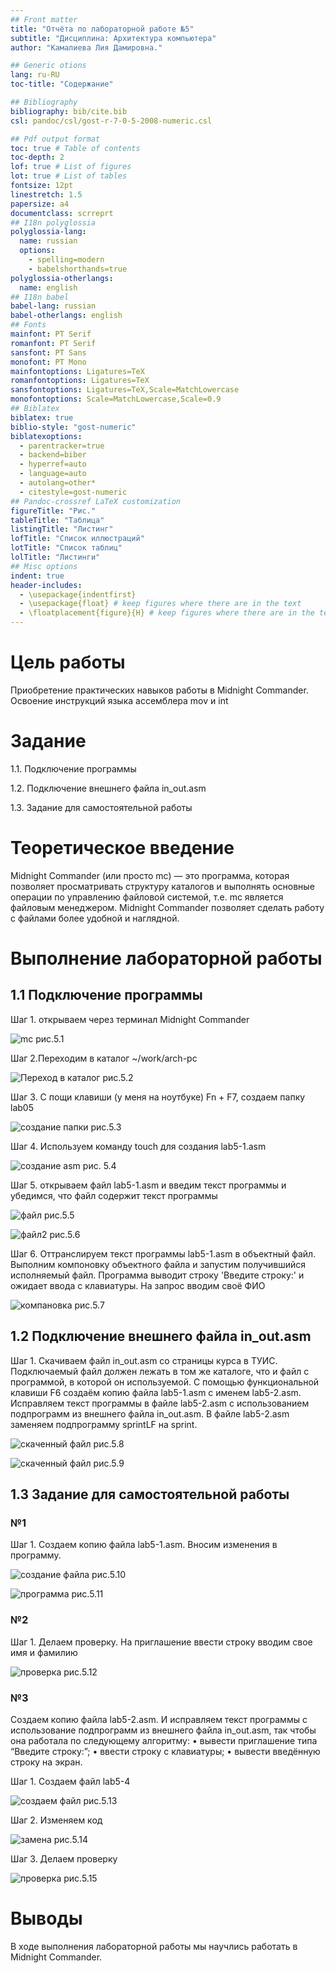 ```yaml
---
## Front matter
title: "Отчёта по лабораторной работе №5"
subtitle: "Дисциплина: Архитектура компьютера"
author: "Камалиева Лия Дамировна."

## Generic otions
lang: ru-RU
toc-title: "Содержание"

## Bibliography
bibliography: bib/cite.bib
csl: pandoc/csl/gost-r-7-0-5-2008-numeric.csl

## Pdf output format
toc: true # Table of contents
toc-depth: 2
lof: true # List of figures
lot: true # List of tables
fontsize: 12pt
linestretch: 1.5
papersize: a4
documentclass: scrreprt
## I18n polyglossia
polyglossia-lang:
  name: russian
  options:
	- spelling=modern
	- babelshorthands=true
polyglossia-otherlangs:
  name: english
## I18n babel
babel-lang: russian
babel-otherlangs: english
## Fonts
mainfont: PT Serif
romanfont: PT Serif
sansfont: PT Sans
monofont: PT Mono
mainfontoptions: Ligatures=TeX
romanfontoptions: Ligatures=TeX
sansfontoptions: Ligatures=TeX,Scale=MatchLowercase
monofontoptions: Scale=MatchLowercase,Scale=0.9
## Biblatex
biblatex: true
biblio-style: "gost-numeric"
biblatexoptions:
  - parentracker=true
  - backend=biber
  - hyperref=auto
  - language=auto
  - autolang=other*
  - citestyle=gost-numeric
## Pandoc-crossref LaTeX customization
figureTitle: "Рис."
tableTitle: "Таблица"
listingTitle: "Листинг"
lofTitle: "Список иллюстраций"
lotTitle: "Список таблиц"
lolTitle: "Листинги"
## Misc options
indent: true
header-includes:
  - \usepackage{indentfirst}
  - \usepackage{float} # keep figures where there are in the text
  - \floatplacement{figure}{H} # keep figures where there are in the text
---
```


# Цель работы

Приобретение практических навыков работы в Midnight Commander. Освоение инструкций
языка ассемблера mov и int

# Задание

1.1. Подключение программы

1.2. Подключение внешнего файла in_out.asm

1.3. Задание для самостоятельной работы


# Теоретическое введение

Midnight Commander (или просто mc) — это программа, которая позволяет просматривать
структуру каталогов и выполнять основные операции по управлению файловой системой,
т.е. mc является файловым менеджером. Midnight Commander позволяет сделать работу с
файлами более удобной и наглядной.

# Выполнение лабораторной работы


## 1.1 Подключение программы

Шаг 1. открываем через терминал  Midnight Commander  

![mc рис.5.1](image/5.1.png)

Шаг 2.Переходим в каталог ~/work/arch-pc

![Переход в каталог рис.5.2](image/5.2.png)

Шаг 3. С пощи клавиши (у меня на ноутбуке) Fn + F7, создаем папку lab05

![создание папки рис.5.3](image/5.3.png)

Шаг 4. Используем команду touch для создания lab5-1.asm

![создание asm рис. 5.4](image/5.4.png)

Шаг 5. открываем файл lab5-1.asm и введим текст программы и убедимся, что файл содержит текст программы

![файл рис.5.5](image/5.5.png)

![файл2 рис.5.6](image/5.6.png)

Шаг 6. Оттранслируем текст программы lab5-1.asm в объектный файл. Выполним компоновку объектного файла и запустим получившийся исполняемый файл. Программа выводит строку 'Введите строку:' и ожидает ввода с клавиатуры. На запрос вводим своё ФИО

![компановка рис.5.7](image/5.8.png)

## 1.2 Подключение внешнего файла in_out.asm

Шаг 1. Скачиваем файл in_out.asm со страницы курса в ТУИС. Подключаемый файл должен лежать в том же каталоге, что и файл с программой, в которой он используемой. С помощью функциональной клавиши F6 создаём копию файла lab5-1.asm с именем lab5-2.asm. Исправляем текст программы в файле lab5-2.asm с использованием подпрограмм из внешнего файла in_out.asm. В файле lab5-2.asm заменяем подпрограмму sprintLF на sprint.

![скаченный файл рис.5.8](image/5.9.png)

![скаченный файл рис.5.9](image/5.10.png)

## 1.3 Задание для самостоятельной работы

### №1

Шаг 1. Создаем копию файла lab5-1.asm. Вносим изменения в программу.

![создание файла рис.5.10](image/5.11.png)

![программа рис.5.11](image/5.12.png)

### №2 

Шаг 1. Делаем проверку. На приглашение ввести строку
вводим свое имя и фамилию

![проверка рис.5.12](image/5.13.png)



### №3 

 Создаем копию файла lab5-2.asm. И исправляем текст программы с использование подпрограмм из внешнего файла in_out.asm, так чтобы она работала по следующему
алгоритму:
• вывести приглашение типа “Введите строку:”;
• ввести строку с клавиатуры;
• вывести введённую строку на экран.

Шаг 1. Создаем файл lab5-4

![создаем файл рис.5.13](image/5.14.png)

Шаг 2. Изменяем код

![замена рис.5.14](image/5.15.png)

Шаг 3. Делаем проверку

![проверка рис.5.15](image/5.16.png)


# Выводы
В ходе выполнения лабораторной работы мы научлись работать в Midnight Commander.



